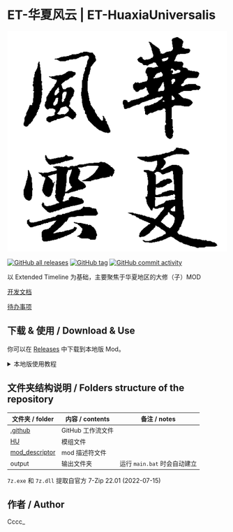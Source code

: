 # ET-华夏风云 | ET-HuaxiaUniversalis

![thumbnail](thumbnail.png)

[![GitHub all releases](https://img.shields.io/github/downloads/Cccc-owo/ET-HuaxiaUniversalis/total?label=GitHub%20downloads&style=flat-square)](https://github.com/Cccc-owo/ET-HuaxiaUniversalis/releases)
[![GitHub tag](https://img.shields.io/github/v/release/Cccc-owo/ET-HuaxiaUniversalis?sort=semver&style=flat-square)](https://github.com/Cccc-owo/ET-HuaxiaUniversalis/tags)
[![GitHub commit activity](https://img.shields.io/github/commit-activity/m/Cccc-owo/ET-HuaxiaUniversalis?style=flat-square)](https://github.com/Cccc-owo/ET-HuaxiaUniversalis/graphs/commit-activity)

以 Extended Timeline 为基础，主要聚焦于华夏地区的大修（子）MOD

[开发文档](DEV.md)

[待办事项](TODO.md)

## 下载 & 使用 / Download & Use

你可以在 [Releases](https://github.com/Cccc-owo/ET-HuaxiaUniversalis/releases) 中下载到本地版 Mod。

<details><summary>本地版使用教程</summary>

下载 [Releases](https://github.com/Cccc-owo/ET-HuaxiaUniversalis/releases/latest) 中的 ```mod.zip```，原样解压 ```mod.zip``` 至 ```文档 > Paradox Interactive > Europa Universalis IV > mod``` 目录下。打开启动器 ```dowser.exe```（正版玩家直接启动游戏相当于打开启动器），在**边栏**的**播放集**一页中，点击右上角的**添加更多 MOD**，将本模组加入播放集。接着确保本模组启用的情况下，启用需要的其他模组，返回主页开始游戏即可。

等待更新...

</details>

## 文件夹结构说明 / Folders structure of the repository

|文件夹 / folder|内容 / contents|备注 / notes|
|--------------|---------------|-----------|
|[.github](.github)|GitHub 工作流文件||
|[HU](HU)|模组文件||
|[mod_descriptor](mod_descriptor)|mod 描述符文件||
|output|输出文件夹|运行 ```main.bat``` 时会自动建立|

```7z.exe``` 和 ```7z.dll``` 提取自官方 7-Zip 22.01 (2022-07-15)

## 作者 / Author

Cccc_
